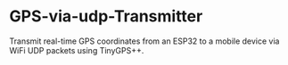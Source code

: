 # GPS-via-udp-Transmitter
Transmit real-time GPS coordinates from an ESP32 to a mobile device via WiFi UDP packets using TinyGPS++.
